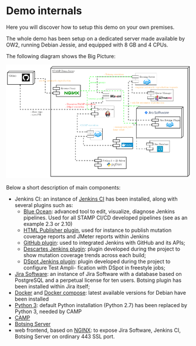 # Demo internals
Here you will discover how to setup this demo on your own premises.

The whole demo has been setup on a dedicated server made available by OW2, running Debian Jessie, and equipped with 8 GB and 4 CPUs.

The following diagram shows the Big Picture:

![STAMP demo server configuration](images/STAMP-CI-reference-architecture.png)

Below a short description of main components:
  - Jenkins CI: an instance of [Jenkins CI](https://jenkins.io/) has been installed, along with several plugins such
as:
    - [Blue Ocean](https://plugins.jenkins.io/blueocean): advanced tool to edit, visualize, diagnose Jenkins pipelines. Used for all
STAMP CI/CD developed pipelines (see as an example 2.3 or 2.10)
    - [HTML Publisher plugin](https://plugins.jenkins.io/htmlpublisher), used for instance to publish mutation coverage reports and JMeter reports within Jenkins
    - [GitHub plugin](https://plugins.jenkins.io/github): used to integrated Jenkins with GitHub and its APIs;
    - [Descartes Jenkins plugin](https://github.com/STAMP-project/stamp-ci/tree/master/descartes-jenkins-plugin): plugin developed during the project to show mutation
coverage trends across each build;
    - [DSpot Jenkins plugin](https://github.com/STAMP-project/stamp-ci/tree/master/dspot-jenkins-plugin): plugin developed during the project to configure Test Ampli-
fication with DSpot in freestyle jobs;
  - [Jira Software](https://www.atlassian.com/it/software/jira): an instance of Jira Software with a database based on PostgreSQL and a perpetual license for ten users. Botsing plugin has been installed within Jira itself;
  - [Docker](https://docs.docker.com/install/linux/docker-ce/debian/) and [Docker compose](https://github.com/docker/compose): latest available versions for Debian have been installed
  - [Python 3](https://www.python.org/): default Python installation (Python 2.7) has been replaced by Python 3, needed by CAMP
  - [CAMP](https://stamp-project.github.io/camp/)
  - [Botsing Server](https://github.com/STAMP-project/botsing-server)
  - web frontend, based on [NGINX](https://nginx.org/): to expose Jira Software, Jenkins CI, Botsing Server on ordinary 443 SSL port.
